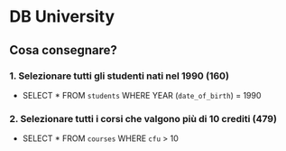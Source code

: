 # DB University

## Cosa consegnare?

### 1. Selezionare tutti gli studenti nati nel 1990 (160)

- SELECT \*
  FROM `students`
  WHERE YEAR (`date_of_birth`) = 1990

### 2. Selezionare tutti i corsi che valgono più di 10 crediti (479)

- SELECT \*
  FROM `courses`
  WHERE `cfu` > 10
